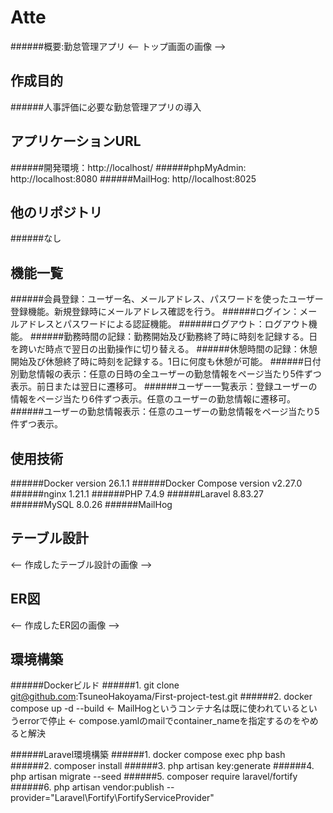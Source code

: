 # Atte
######概要:勤怠管理アプリ
 <-- トップ画面の画像 -->
 
## 作成目的
######人事評価に必要な勤怠管理アプリの導入

## アプリケーションURL
######開発環境：http://localhost/
######phpMyAdmin: http://localhost:8080
######MailHog: http//localhost:8025

## 他のリポジトリ
######なし

## 機能一覧
######会員登録：ユーザー名、メールアドレス、パスワードを使ったユーザー登録機能。新規登録時にメールアドレス確認を行う。
######ログイン：メールアドレスとパスワードによる認証機能。
######ログアウト：ログアウト機能。
######勤務時間の記録：勤務開始及び勤務終了時に時刻を記録する。日を跨いだ時点で翌日の出勤操作に切り替える。
######休憩時間の記録：休憩開始及び休憩終了時に時刻を記録する。1日に何度も休憩が可能。
######日付別勤怠情報の表示：任意の日時の全ユーザーの勤怠情報をページ当たり5件ずつ表示。前日または翌日に遷移可。
######ユーザー一覧表示：登録ユーザーの情報をページ当たり6件ずつ表示。任意のユーザーの勤怠情報に遷移可。
######ユーザーの勤怠情報表示：任意のユーザーの勤怠情報をページ当たり5件ずつ表示。

## 使用技術
######Docker version 26.1.1
######Docker Compose version v2.27.0
######nginx 1.21.1
######PHP 7.4.9
######Laravel 8.83.27
######MySQL 8.0.26
######MailHog

## テーブル設計
   <-- 作成したテーブル設計の画像 -->

## ER図
   <-- 作成したER図の画像 -->
   
## 環境構築
######Dockerビルド
######1. git clone git@github.com:TsuneoHakoyama/First-project-test.git
######2. docker compose up -d --build <- MailHogというコンテナ名は既に使われているというerrorで停止 <- compose.yamlのmailでcontainer_nameを指定するのをやめると解決
   
######Laravel環境構築
######1. docker compose exec php bash
######2. composer install
######3. php artisan key:generate
######4. php artisan migrate --seed
######5. composer require laravel/fortify
######6. php artisan vendor:publish --provider="Laravel\Fortify\FortifyServiceProvider"

